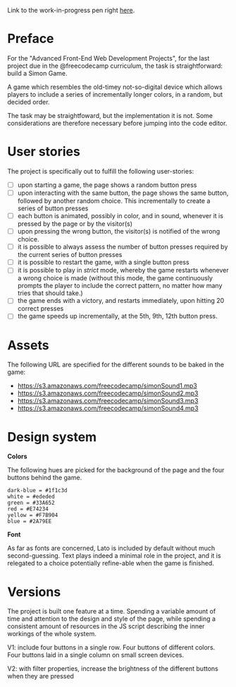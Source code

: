 Link to the work-in-progress pen right [here](https://codepen.io/borntofrappe/pen/jxXBgm).

# Preface 

For the "Advanced Front-End Web Development Projects", for the last project due in the @freecodecamp curriculum, the task is straightforward: build a Simon Game.

A game which resembles the old-timey not-so-digital device which allows players to include a series of incrementally longer colors, in a random, but decided order.

The task may be straightfoward, but the implementation it is not. Some considerations are therefore necessary before jumping into the code editor.

# User stories

The project is specifically out to fulfill the following user-stories:

- [ ] upon starting a game, the page shows a random button press
- [ ] upon interacting with the same button, the page shows the same button, followed by another random choice. This incrementally to create a series of button presses
- [ ] each button is animated, possibly in color, and in sound, whenever it is pressed by the page or by the visitor(s)
- [ ] upon pressing the wrong button, the visitor(s) is notified of the wrong choice.
- [ ] it is possible to always assess the number of button presses required by the current series of button presses
- [ ] it is possible to restart the game, with a single button press
- [ ] it is possible to play in _strict_ mode, whereby the game restarts whenever a wrong choice is made (without this mode, the game continuously prompts the player to include the correct pattern, no matter how many tries that should take.)
- [ ] the game ends with a victory, and restarts immediately, upon hitting 20 correct presses
- [ ] the game speeds up incrementally, at the 5th, 9th, 12th button press.

# Assets

The following URL are specified for the different sounds to be baked in the game:

- https://s3.amazonaws.com/freecodecamp/simonSound1.mp3
- https://s3.amazonaws.com/freecodecamp/simonSound2.mp3 
- https://s3.amazonaws.com/freecodecamp/simonSound3.mp3
- https://s3.amazonaws.com/freecodecamp/simonSound4.mp3

# Design system

**Colors**

The following hues are picked for the background of the page and the four buttons behind the game.

```
dark-blue = #1f1c3d
white = #ededed
green = #33A652
red = #E74234
yellow = #F7B904
blue = #2A79EE
```

**Font**

As far as fonts are concerned, Lato is included by default without much second-guessing. Text plays indeed a minimal role in the project, and it is relegated to a choice potentially refine-able when the game is finished.


# Versions 

The project is built one feature at a time. Spending a variable amount of time and attention to the design and style of the page, while spending a consistent amount of resources in the JS script describing the inner workings of the whole system.

V1: include four buttons in a single row. Four buttons of different colors. Four buttons laid in a single column on small screen devices.

V2: with filter properties, increase the brightness of the different buttons when they are pressed


